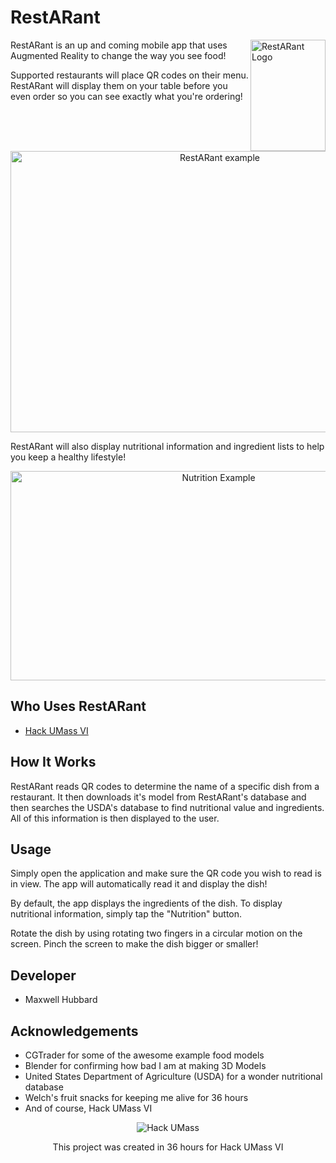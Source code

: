 # RestARant

<img src="" align="right"
     title="RestARant Logo" width="120" height="178">

RestARant is an up and coming mobile app that uses Augmented Reality to change the way you see food!

Supported restaurants will place QR codes on their menu. RestARant will display them on your table before you even order
so you can see exactly what you're ordering! 

<p align="center">
  <img src="RestARant_example1.png" alt="RestARant example"
       width="654" height="450">
</p>

RestARant will also display nutritional information and ingredient lists to
help you keep a healthy lifestyle!

<p align="center">
  <img src="RestARant_example2.png" alt="Nutrition Example"
       width="650" height="335">
</p>


## Who Uses RestARant

* [Hack UMass VI](https://hackumass.com)



## How It Works

RestARant reads QR codes to determine the name of a specific dish from a restaurant.
It then downloads it's model from RestARant's database and then searches the USDA's database
to find nutritional value and ingredients. All of this information is then displayed to the user.


## Usage

Simply open the application and make sure the QR code you wish to read is in view. The app will automatically
read it and display the dish!

By default, the app displays the ingredients of the dish. To display nutritional information, simply tap the "Nutrition" button.

Rotate the dish by using rotating two fingers in a circular motion on the screen. Pinch the screen to make the dish bigger
or smaller!


## Developer

* Maxwell Hubbard

## Acknowledgements

* CGTrader for some of the awesome example food models
* Blender for confirming how bad I am at making 3D Models
* United States Department of Agriculture (USDA) for a wonder nutritional database
* Welch's fruit snacks for keeping me alive for 36 hours
* And of course, Hack UMass VI


<p align="center">
  <img src="https://pbs.twimg.com/profile_images/987095838420799489/WaHyC1Uh_400x400.jpg" alt="Hack UMass"
  
</p>
<p align="center">
This project was created in 36 hours for Hack UMass VI
</p>

